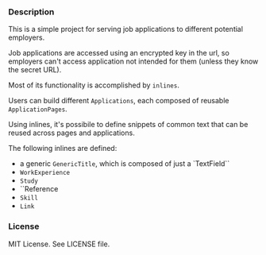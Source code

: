 ### Description

This is a simple project for serving job applications to different potential employers.

Job applications are accessed using an encrypted key in the url, so employers can't access application not intended for them (unless they know the secret URL).

Most of its functionality is accomplished by ``inlines``.

Users can build different ``Applications``, each composed of reusable ``ApplicationPages``.

Using inlines, it's possibile to define snippets of common text that can be reused across pages and applications.

The following inlines are defined:
  * a generic ``GenericTitle``, which is composed of just a `TextField``
  * ``WorkExperience``
  * ``Study``
  * ``Reference
  * ``Skill``
  * ``Link``

### License

MIT License. See LICENSE file.
